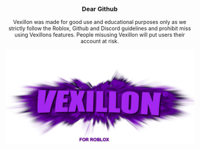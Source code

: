 <h3 align="center">Dear Github</h3>
<p align="center">Vexillon was made for good use and educational purposes only as we strictly follow the Roblox, Github and Discord guidelines and prohibit miss using Vexillons features. People misusing Vexillon will put users their account at risk.</p>
<img src="https://raw.githubusercontent.com/phoubia/vexillon/refs/heads/main/pics/vexillonthumb.png" align="center" alt="vex"> 

